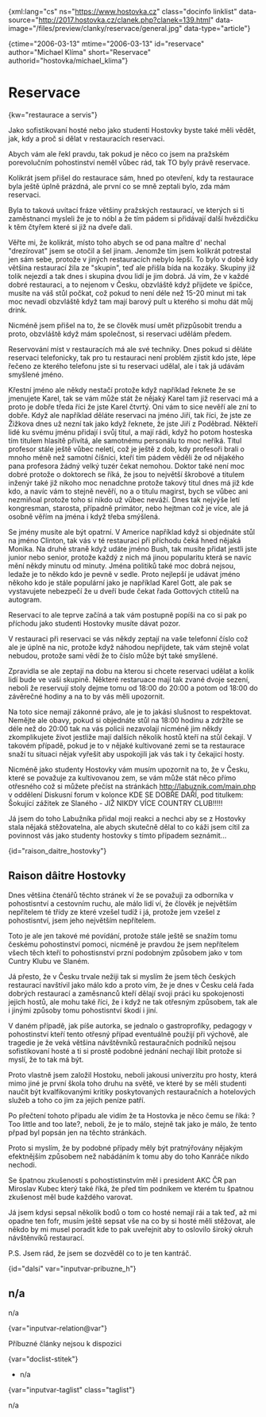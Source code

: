 
{xml:lang="cs" ns="https://www.hostovka.cz" class="docinfo linklist" data-source="http://2017.hostovka.cz/clanek.php?clanek=139.html" data-image="/files/preview/clanky/reservace/general.jpg" data-type="article"}

{ctime="2006-03-13" mtime="2006-03-13" id="reservace" author="Michael Klíma" short="Reservace" authorid="hostovka/michael_klima"}

# Reservace

<!-- generated attribute kw by user_updatekw.sh on 2020-07-05, do not edit -->

{kw="restaurace a servis"}

Jako sofistikovaní hosté nebo jako studenti Hostovky byste také měli vědět, jak, kdy a proč si dělat v restauracích reservaci.

Abych vám ale řekl pravdu, tak pokud je něco co jsem na pražském porevolučním pohostinství neměl vůbec rád, tak TO byly právě reservace.

Kolikrát jsem přišel do restaurace sám, hned po otevření, kdy ta restaurace byla ještě úplně prázdná, ale první co se mně zeptali bylo, zda mám reservaci.

Byla to taková uvítací fráze většiny pražských restaurací, ve kterých si ti zaměstnanci mysleli že je to nóbl a že tím pádem si přidávají další hvězdičku k těm čtyřem které si již na dveře dali.

Věřte mi, že kolikrát, místo toho abych se od pana maître d' nechal "drezírovat" jsem se otočil a šel jinam. Jenomže tím jsem kolikrát potrestal jen sám sebe, protože v jiných restauracích nebylo lepší. To bylo v době kdy většina restaurací žila ze "skupin", teď ale přišla bída na kozáky. Skupiny již tolik nejezdí a tak dnes i skupina dvou lidí je jim dobrá. Já vím, že v každé dobré restauraci, a to nejenom v Česku, obzvláště když přijdete ve špičce, musíte na váš stůl počkat, což pokud to není déle než 15-20 minut mi tak moc nevadí obzvláště když tam mají barový pult u kterého si mohu dát můj drink.

Nicméně jsem přišel na to, že se člověk musí umět přizpůsobit trendu a proto, obzvláště když mám společnost, si reservaci udělám předem.

Reservování míst v restauracích má ale své techniky. Dnes pokud si děláte reservaci telefonicky, tak pro tu restauraci není problém zjistit kdo jste, lépe řečeno ze kterého telefonu jste si tu reservaci udělal, ale i tak já udávám smyšlené jméno.

Křestní jméno ale někdy nestačí protože když například řeknete že se jmenujete Karel, tak se vám může stát že nějaký Karel tam již reservaci má a proto je dobře tředa říci že jste Karel čtvrtý. Oni vám to sice nevěří ale zní to dobře. Když ale například děláte reservaci na jméno Jiří, tak říci, že jste ze Žižkova dnes už nezní tak jako když řeknete, že jste Jiří z Poděbrad. Někteří lidé ku svému jménu přidají i svůj titul, a mají rádi, když ho potom hosteska tím titulem hlasitě přivítá, ale samotnému personálu to moc neříká. Titul profesor stále ještě vůbec neletí, což je ještě z dob, kdy profesoři brali o mnoho méně než samotní číšníci, kteří tím pádem věděli že od nějakého pana profesora žádný velký tuzér čekat nemohou. Doktor také není moc dobré protože o doktorech se říká, že jsou to největší škrobové a titulem inženýr také již nikoho moc nenadchne protože takový titul dnes má již kde kdo, a navíc vám to stejně nevěří, no a o titulu magirst, bych se vůbec ani nezmiňoal protože toho si nikdo už vůbec neváží. Dnes tak nejvýše letí kongresman, starosta, případně primátor, nebo hejtman což je více, ale já osobně věřím na jména i když třeba smýšlená.

Se jmény musíte ale být opatrní. V Americe například když si objednáte stůl na jméno Clinton, tak vás v té restauraci při příchodu čeká hned nějaká Monika. Na druhé straně když udáte jméno Bush, tak musíte přidat jestli jste junior nebo senior, protože každý z nich má jinou popularitu která se navíc mění někdy minutu od minuty. Jména politiků také moc dobrá nejsou, ledaže je to někdo kdo je pevně v sedle. Proto nejlepší je udávat jméno někoho kdo je stále populární jako je například Karel Gott, ale pak se vystavujete nebezpečí že u dveří bude čekat řada Gottových ctitelů na autogram.

Reservací to ale teprve začíná a tak vám postupně popíši na co si pak po příchodu jako studenti Hostovky musíte dávat pozor.

V restauraci při reservaci se vás někdy zeptají na vaše telefonní číslo což ale je úplně na nic, protože když náhodou nepřijdete, tak vám stejně volat nebudou, protože sami vědí že to číslo může být také smyšlené.

Zpravidla se ale zeptají na dobu na kterou si chcete reservaci udělat a kolik lidí bude ve vaši skupině. Některé restaruace mají tak zvané dvoje sezení, neboli že reservují stoly dejme tomu od 18:00 do 20:00 a potom od 18:00 do závěrečné hodiny a na to by vás měli upozornit.

Na toto sice nemají zákonné právo, ale je to jakási slušnost to respektovat. Nemějte ale obavy, pokud si objednáte stůl na 18:00 hodinu a zdržíte se déle než do 20:00 tak na vás policii nezavolají nicméně jim někdy zkomplikujete život jestliže mají dalších několik hostů kteří na stůl čekají. V takovém případě, pokud je to v nějaké kultivované zemi se ta restaurace snaží tu situaci nějak vyřešit aby uspokojili jak vás tak i ty čekajicí hosty.

Nicméně jako studenty Hostovky vám musím upozornit na to, že v Česku, které se považuje za kultivovanou zem, se vám může stát něco přímo otřesného což si můžete přečíst na stránkách http://labuznik.com/main.php v oddělení Diskusní forum v kolonce KDE SE DOBŘE DAŘÍ, pod titulkem: Šokující zážitek ze Slaného - JIŽ NIKDY VÍCE COUNTRY CLUB!!!!!

Já jsem do toho Labužníka přidal moji reakci a nechci aby se z Hostovky stala nějaká stěžovatelna, ale abych skutečně dělal to co káži jsem cítil za povinnost vás jako studenty hostovky s tímto případem seznámit...

{id="raison\_daitre\_hostovky"}

## Raison dâitre Hostovky

Dnes většina čtenářů těchto stránek ví že se považuji za odborníka v pohostisntví a cestovním ruchu, ale málo lidí ví, že člověk je největším nepřítelem té třídy ze které vzešel tudíž i já, protože jem vzešel z pohostisntví, jsem jeho největším nepřítelem.

Toto je ale jen takové mé povídání, protože stále ještě se snažím tomu českému pohostinství pomoci, nicméně je pravdou že jsem nepřítelem všech těch kteří to pohostisnství przní podobným způsobem jako v tom Cuntry Klubu ve Slaném.

Já přesto, že v Česku trvale nežiji tak si myslím že jsem těch českých restaurací navštívil jako málo kdo a proto vím, že je dnes v Česku celá řada dobrých restaurací a zaměsnanců kteří dělají svoji práci ku spokojenosti jejich hostů, ale mohu také říci, že i když ne tak otřesným způsobem, tak ale i jinými způsoby tomu pohostisntví škodí i jiní.

V daném případě, jak píše autorka, se jednalo o gastroprofíky, pedagogy v pohostinství kteří tento otřesný případ eventuálně použijí při výchově, ale tragedie je že veká většina návštěvníků restauračních podniků nejsou sofistikovaní hosté a ti si prostě podobné jednání nechají líbit protože si myslí, že to tak má být.

Proto vlastně jsem založil Hostoku, neboli jakousi univerzitu pro hosty, která mimo jiné je první škola toho druhu na světě, ve které by se měli studenti naučit být kvalfikovanými kritiky poskytovaných restauračních a hotelových služeb a toho co jim za jejich peníze patří.

Po přečtení tohoto případu ale vidím že ta Hostovka je něco čemu se říká: ?Too little and too late?, neboli, že je to málo, stejně tak jako je málo, že tento přpad byl popsán jen na těchto stránkách.

Proto si myslím, že by podobné případy měly být pratnýřovány nějakým efektnějším způsobem než nabádáním k tomu aby do toho Kanráče nikdo nechodi.

Se špatnou zkušeností s pohostistinstvím měl i president AKC ČR pan Miroslav Kubec který také říká, že před tím podnikem ve kterém tu špatnou zkušenost měl bude každého varovat.

Já jsem kdysi sepsal několik bodů o tom co hosté nemají rái a tak teď, až mi opadne ten fofr, musím ještě sepsat vše na co by si hosté měli stěžovat, ale někdo by mi musel poradit kde to pak uveřejnit aby to oslovilo široký okruh návštěnvíků restaurací.

P.S. Jsem rád, že jsem se dozvěděl co to je ten kantráč.

{id="dalsi" var="inputvar-pribuzne_h"}

## n/a

n/a

{var="inputvar-relation@var"}

Příbuzné články nejsou k dispozici

{var="doclist-stitek"}

  * n/a

{var="inputvar-taglist" class="taglist"}

n/a

